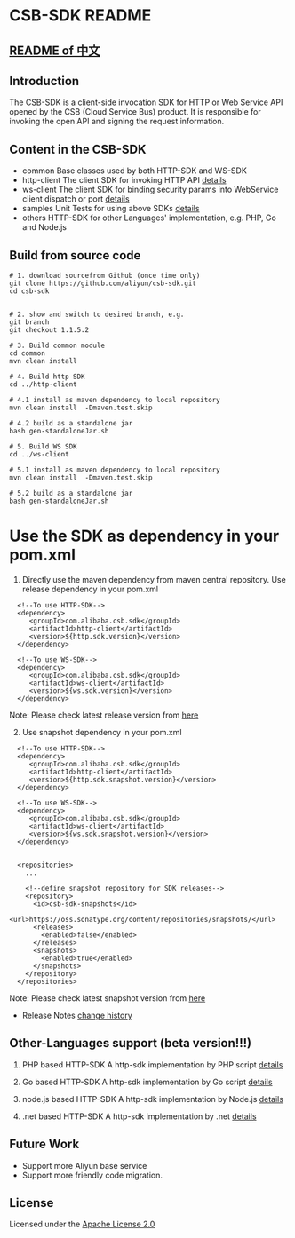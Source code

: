 # CSB-SDK README

## [README of 中文](https://github.com/aliyun/csb-sdk/blob/master/README_cn.md)

## Introduction

The CSB-SDK is a client-side invocation SDK for HTTP or Web Service API opened by the CSB (Cloud Service Bus) product. It is responsible for invoking the open API and signing the request information.

## Content in the CSB-SDK
* common       Base classes used by both HTTP-SDK and WS-SDK
* http-client  The client SDK for invoking HTTP API  [details](http-client/README.md)
* ws-client    The client SDK for binding security params into WebService client dispatch or port [details](ws-client/README.md)
* samples      Unit Tests for using above SDKs [details](samples/README.md)
* others       HTTP-SDK for other Languages' implementation, e.g. PHP, Go and Node.js

## Build from source code

```
# 1. download sourcefrom Github (once time only)
git clone https://github.com/aliyun/csb-sdk.git
cd csb-sdk
     

# 2. show and switch to desired branch, e.g.
git branch
git checkout 1.1.5.2

# 3. Build common module
cd common
mvn clean install 

# 4. Build http SDK
cd ../http-client

# 4.1 install as maven dependency to local repository
mvn clean install  -Dmaven.test.skip

# 4.2 build as a standalone jar
bash gen-standaloneJar.sh

# 5. Build WS SDK
cd ../ws-client

# 5.1 install as maven dependency to local repository
mvn clean install  -Dmaven.test.skip

# 5.2 build as a standalone jar
bash gen-standaloneJar.sh

```

# Use the SDK as dependency in your pom.xml
1. Directly use the maven dependency from maven central repository. Use release dependency in your pom.xml

```
  <!--To use HTTP-SDK-->
  <dependency>
     <groupId>com.alibaba.csb.sdk</groupId>
     <artifactId>http-client</artifactId>
     <version>${http.sdk.version}</version>
  </dependency>

  <!--To use WS-SDK-->
  <dependency>
     <groupId>com.alibaba.csb.sdk</groupId>
     <artifactId>ws-client</artifactId>
     <version>${ws.sdk.version}</version>
  </dependency>
```

Note: Please check latest release version from [here](release.md)

2. Use snapshot dependency in your pom.xml

```
  <!--To use HTTP-SDK-->
  <dependency>
     <groupId>com.alibaba.csb.sdk</groupId>
     <artifactId>http-client</artifactId>
     <version>${http.sdk.snapshot.version}</version>
  </dependency>

  <!--To use WS-SDK-->
  <dependency>
     <groupId>com.alibaba.csb.sdk</groupId>
     <artifactId>ws-client</artifactId>
     <version>${ws.sdk.snapshot.version}</version>
  </dependency>
     
     
  <repositories>
    ...
      
    <!--define snapshot repository for SDK releases-->   
    <repository>
      <id>csb-sdk-snapshots</id>
      <url>https://oss.sonatype.org/content/repositories/snapshots/</url>
      <releases>
        <enabled>false</enabled>
      </releases>
      <snapshots>
        <enabled>true</enabled>
      </snapshots>
    </repository>
  </repositories>
```

Note: Please check latest snapshot version from [here](release.md)

* Release Notes
  [change history](release.md)

## Other-Languages support (beta version!!!)
1. PHP based HTTP-SDK
A http-sdk implementation by PHP script [details](others/php/README.md)

2. Go  based HTTP-SDK
A http-sdk implementation by Go script [details](others/golang/README.md)

3. node.js based HTTP-SDK
A http-sdk implementation by Node.js [details](others/node.js/README.md)

4. .net based HTTP-SDK
A http-sdk implementation by .net [details](https://github.com/neozhu/csb-sdk.net)

## Future Work

- Support more Aliyun base service
- Support more friendly code migration.

## License

Licensed under the [Apache License 2.0](https://www.apache.org/licenses/LICENSE-2.0.html)